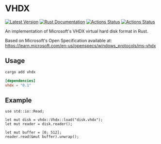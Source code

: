 # VHDX
[![Latest Version](https://img.shields.io/crates/v/vhdx.svg)](https://crates.io/crates/vhdx)
[![Rust Documentation](https://docs.rs/vhdx/badge.svg)](https://docs.rs/vhdx)
[![Actions Status](https://github.com/calebfletcher/vhdx/workflows/CI/badge.svg)](https://github.com/calebfletcher/vhdx/actions)
[![Actions Status](https://img.shields.io/badge/unsafe-forbidden-brightgreen.svg)](https://img.shields.io/badge/unsafe-forbidden-brightgreen.svg)

An implementation of Microsoft's VHDX virtual hard disk format in Rust.

Based on Microsoft's Open Specification available at:
https://learn.microsoft.com/en-us/openspecs/windows_protocols/ms-vhdx

## Usage
```bash
cargo add vhdx
```
```toml
[dependencies]
vhdx = "0.1"
```

## Example
```rust,no_run
use std::io::Read;

let mut disk = vhdx::Vhdx::load("disk.vhdx");
let mut reader = disk.reader();

let mut buffer = [0; 512];
reader.read(&mut buffer).unwrap();
```